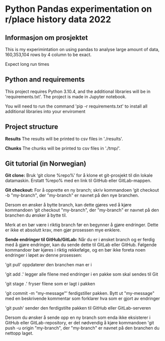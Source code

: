 # Python Pandas experimentation on r/place history data 2022

## Informasjon om prosjektet
This is my experimintation on using pandas to analyse large amount of data, 160,353,104 rows by 4 column to be exact. 

Expect long run times

## Python and requirements
This project requires Python 3.10.4, and the additional libraries will be in 'requirements.txt'. The project is made in Jupyter notebook. 

You will need to run the command 'pip -r requirements.txt' to install all additional libraries into your enviroment


## Project structure

**Results** The results will be printed to csv files in './results'. 

**Chunks** The chunks will be printed to csv files in './tmp/'. 



## Git tutorial (in Norwegian)

**Git clone:** Bruk ‘git clone %repo%’ for å klone et git-prosjekt til din lokale datamaskin. Erstatt %repo% med en link til GitHub eller GitLab-mappen. 


**Git checkout:** For å opprette en ny branch; skriv kommandoen ‘git checkout -b "my-branch", der "my-branch" er navnet på den nye branchen.

Dersom en ønsker å bytte branch, kan dette gjøres ved å kjøre kommandoen ‘git checkout "my-branch", der "my-branch" er navnet på den branchen du ønsker å bytte til.

Merk at en bør være i riktig branch før en begynner å gjøre endringer. Dette er ikke et absolutt krav, men gjør prosessen mye enklere. 


**Sende endringer til GitHub/GitLab:** Når du er i ønsket branch og er ferdig med å gjøre endringer, kan du sende dette til GitLab eller GitHub. Følgende kommandoer bør kjøres i riktig rekkefølge, og en bør ikke foreta noen endringer i løpet av denne prosessen:


'git pull' oppdaterer den branchen man er i 


'git add .' legger alle filene med endringer i en pakke som skal sendes til Git 


'git stage .' fryser filene som er lagt i pakken


'git commit -m "my-message"' ferdigstiller pakken. Bytt ut "my-message" med en beskrivende kommentar som forklarer hva som er gjort av endringer


'git push' sender den ferdigstilte pakken til GitHub eller GitLab-serveren


Dersom du ønsker å sende opp en ny branch som enda ikke eksisterer i GitHub eller GitLab-repository, er det nødvendig å kjøre kommandoen 'git push -u origin "my-branch", der "my-branch" er navnet på den branchen du nettopp laget.
